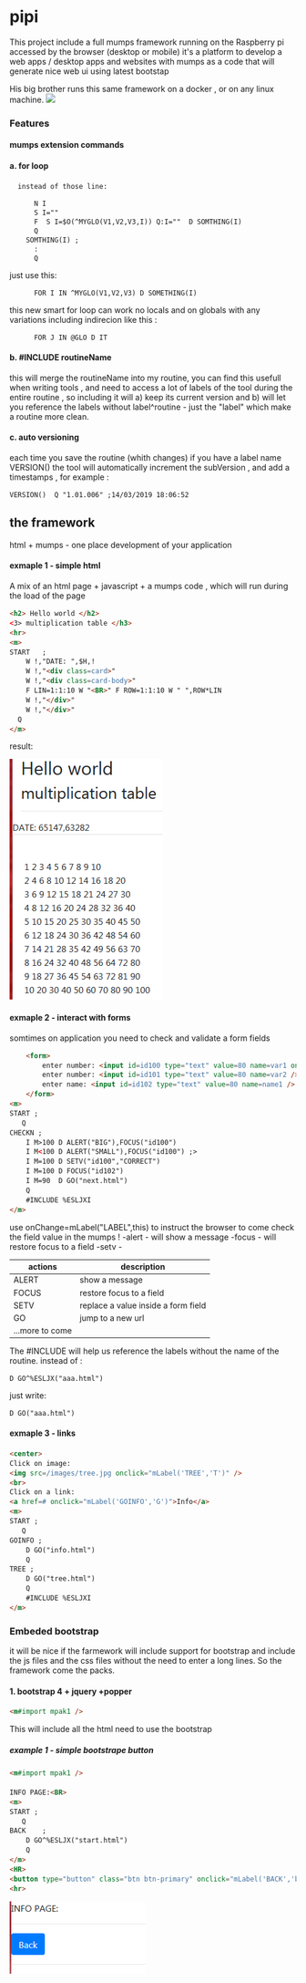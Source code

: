 # pipi
This project include a full mumps framework running on the Raspberry pi
accessed by the browser (desktop or mobile) 
it's a platform to develop a web apps / desktop apps and websites with mumps as a code 
that will generate nice web ui using latest bootstap 

His big brother runs this same framework on a docker , or on any linux machine.
![](https://pandao.github.io/editor.md/images/logos/editormd-logo-180x180.png)
### Features
#### mumps extension commands
####   a. for loop
      instead of those line:
```
      N I
      S I=""
      F  S I=$O(^MYGLO(V1,V2,V3,I)) Q:I=""  D SOMTHING(I)
      Q
    SOMTHING(I) ;
      : 
      Q
```

just use this:
```
      FOR I IN ^MYGLO(V1,V2,V3) D SOMETHING(I)
```
this new smart for loop can work no locals and on globals with any variations including indirecion like this :
```
      FOR J IN @GLO D IT
```
####    b. #INCLUDE routineName
this will merge the routineName into my routine, 
you can find this usefull when writing tools , and need to access a lot of labels of the tool during the entire routine , so including it will a) keep its current version and b) will let you reference the labels without label^routine - just the "label" which make a routine more clean. 
       
####    c. auto versioning 
 each time you save the routine (whith changes) if you have a label name VERSION() the tool will automatically increment the subVersion , and add a timestamps , for example :
```
VERSION()  Q "1.01.006" ;14/03/2019 18:06:52
```



## the framework
html + mumps - one place development of your application

#### exmaple 1 - simple html
A mix of an html page +  javascript + a mumps code , which will run during the load of the page
```html
<h2> Hello world </h2>
<3> multiplication table </h3>
<hr>
<m>
START	;
	W !,"DATE: ",$H,!
	W !,"<div class=card>"
	W !,"<div class=card-body>"
	F LIN=1:1:10 W "<BR>" F ROW=1:1:10 W " ",ROW*LIN
	W !,"</div>"
	W !,"</div>"
  Q   
</m>  
```
result: 

![](https://github.com/yaweli/pipi/blob/master/example1.png)
#### exmaple 2 - interact with forms
somtimes on application you need to check and validate a form fields

```html
	<form>
		enter number: <input id=id100 type="text" value=80 name=var1 onChange="mLabel('CHECKN',this)" /> <br/>
		enter number: <input id=id101 type="text" value=80 name=var2 /> <br/>
		enter name: <input id=id102 type="text" value=80 name=name1 /> <br/>
	</form>
<m>
START ;
   Q
CHECKN ;
	I M>100 D ALERT("BIG"),FOCUS("id100")
	I M<100 D ALERT("SMALL"),FOCUS("id100") ;>
	I M=100 D SETV("id100","CORRECT")
	I M=100 D FOCUS("id102")
	I M=90  D GO("next.html")
	Q
	#INCLUDE %ESLJXI
</m>
```
use onChange=mLabel("LABEL",this) to instruct the browser to come check the field value in the mumps !
-alert  - will show a message
-focus - will restore focus to a field
-setv    - 

actions  | description
--------- | -------------
ALERT | show a message
FOCUS|restore focus to a field
SETV|replace a value inside a form field
GO|jump to a new url
|...more to come

The #INCLUDE will help us reference the labels without the name of the routine. 
instead of : 
```mumps
D GO^%ESLJX("aaa.html")
```
just write:
```mumps
D GO("aaa.html")
```

#### exmaple 3 - links
```html
<center>
Click on image: 
<img src=/images/tree.jpg onclick="mLabel('TREE','T')" />
<br>
Click on a link:
<a href=# onclick="mLabel('GOINFO','G')">Info</a>
<m>
START ;
   Q
GOINFO ;
	D GO("info.html")
	Q
TREE ;
	D GO("tree.html")
	Q
	#INCLUDE %ESLJXI
</m>
```

### Embeded bootstrap
it will be nice if the farmework will include support for bootstrap and include
the js files and the css files without the need to enter a long lines. 
So the framework come the packs. 
#### 1. bootstrap 4 + jquery +popper
```html
<m#import mpak1 />
```

This will include all the html need to use the bootstrap

##### example 1 - simple bootstrape button
```html
<m#import mpak1 />

INFO PAGE:<BR>
<m>
START ;
   Q
BACK	;
	D GO^%ESLJX("start.html")
	Q
</m>
<HR>
<button type="button" class="btn btn-primary" onclick="mLabel('BACK','b')"">Back</button>
<hr>
```

![](https://github.com/yaweli/pipi/blob/master/EXAMPLE2.png)
